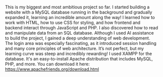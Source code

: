 This is my biggest and most ambitious project so far. I started building a website with a MySQL database running in the background and gradually expanded it, learning an incredible amount along the way! I learned how to work with HTML, how to use CSS for styling, and how frontend and backend interact through JavaScript and PHP. I also discovered how to read and manipulate data from an SQL database. Although I used AI assistance to build the project, I gained a deep understanding of web development. The login area was especially fascinating, as it introduced session handling and many core principles of web architecture. It’s not perfect, but my learning curve was steep and incredibly rewarding!
I used XAMPP for the database. It's an easy-to-install Apache distribution that includes MySQL, PHP, and more. You can download it here:
https://www.apachefriends.org/download.html
